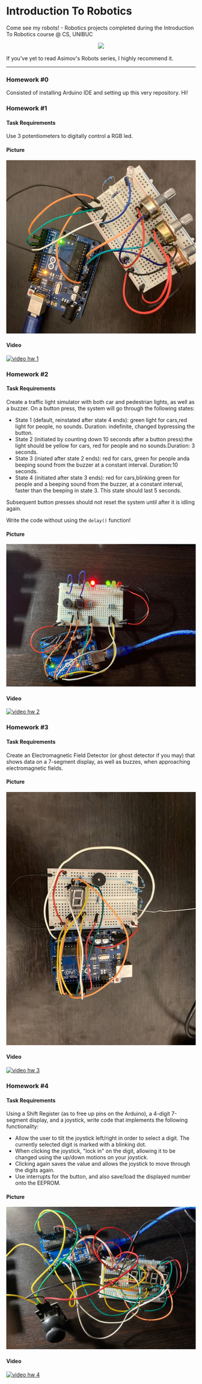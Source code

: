 # Introduction To Robotics

Come see my robots! - Robotics projects completed during the Introduction To Robotics course @ CS, UNIBUC

<div align="center"><img src="https://imgs.xkcd.com/comics/the_three_laws_of_robotics.png"> </div>


If you've yet to read Asimov's Robots series, I highly recommend it. 

<hr>

### Homework #0
Consisted of installing Arduino IDE and setting up this very repository. Hi!

### Homework #1

#### Task Requirements

Use 3 potentiometers to digitally control a RGB led.

#### Picture
![tema1](assets/tema1.jpeg)
#### Video
<a href="https://www.youtube.com/watch?v=cUwO6YBgpMw"><img src="https://img.youtube.com/vi/cUwO6YBgpMw/0.jpg" alt="video hw 1"></a>

### Homework #2

#### Task Requirements

Create a traffic light simulator with both car and pedestrian lights, as well as a buzzer. On a button press, the system will go through the following states:

 - State 1 (default, reinstated after state 4 ends): green light for cars,red  light  for  people,  no  sounds.   Duration:  indefinite,  changed  bypressing the button.
 - State 2 (initiated by counting down 10 seconds after a button press):the  light  should  be  yellow  for  cars,  red  for  people  and  no  sounds.Duration:  3 seconds.
 - State 3 (iniated after state 2 ends): red for cars, green for people anda beeping sound from the buzzer at a constant interval.  Duration:10 seconds.
 - State 4 (initiated after state 3 ends): red for cars,blinking green for people and a beeping sound from the buzzer, at a constant interval,  faster than the beeping in state 3. This state should last 5 seconds.

Subsequent button presses should not reset the system until after it is idling again.

Write the code without using the `delay()` function!

#### Picture
![tema2](assets/tema2.jpeg)
#### Video
<a href="https://youtu.be/LNvTyDPz8G8"><img src="https://img.youtube.com/vi/LNvTyDPz8G8/0.jpg" alt="video hw 2"></a>

### Homework #3

#### Task Requirements

Create an Electromagnetic Field Detector (or ghost detector if you may) that shows data on a 7-segment display, as well as buzzes, when approaching electromagnetic fields.

#### Picture
![tema2](assets/3.jpg)
#### Video
<a href="https://youtu.be/XFmxfKWtlRE"><img src="https://img.youtube.com/vi/XFmxfKWtlRE/0.jpg" alt="video hw 3"></a>

### Homework #4

#### Task Requirements

Using a Shift Register (as to free up pins on the Arduino), a 4-digit 7-segment display, and a joystick, write code that implements the following functionality:
* Allow the user to tilt the joystick left/right in order to select a digit. The currently selected digit is marked with a blinking dot.
* When clicking the joystick, "lock in" on the digit, allowing it to be changed using the up/down motions on your joystick.
* Clicking again saves the value and allows the joystick to move through the digits again.
* Use interrupts for the button, and also save/load the displayed number onto the EEPROM.


#### Picture
![tema2](assets/4.jpg)
#### Video
<a href="https://youtu.be/XFmxfKWtlRE"><img src="https://img.youtube.com/vi/XFmxfKWtlRE/0.jpg" alt="video hw 4"></a>
